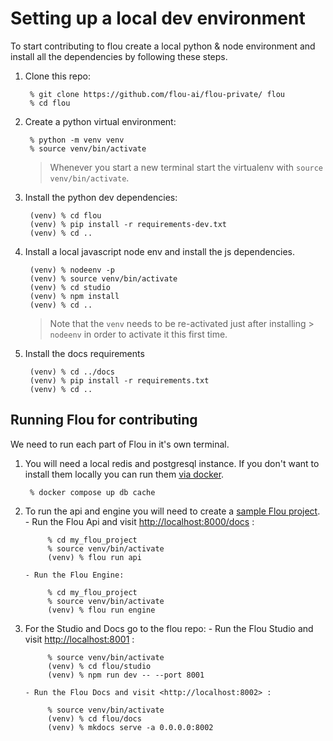 # Setting up a local dev environment

To start contributing to flou create a local python & node environment and
install all the dependencies by following these steps.

1. Clone this repo:

        % git clone https://github.com/flou-ai/flou-private/ flou
        % cd flou

1. Create a python virtual environment:

        % python -m venv venv
        % source venv/bin/activate

    > Whenever you start a new terminal start the virtualenv with `source
    > venv/bin/activate`.

1. Install the python dev dependencies:

        (venv) % cd flou
        (venv) % pip install -r requirements-dev.txt
        (venv) % cd ..

1. Install a local javascript node env and install the js dependencies.

        (venv) % nodeenv -p
        (venv) % source venv/bin/activate
        (venv) % cd studio
        (venv) % npm install
        (venv) % cd ..

    > Note that the `venv` needs to be re-activated just after installing >
    > `nodeenv` in order to activate it this first time.

1. Install the docs requirements

        (venv) % cd ../docs
        (venv) % pip install -r requirements.txt
        (venv) % cd ..

## Running Flou for contributing

We need to run each part of Flou in it's own terminal.

1. You will need a local redis and postgresql instance. If you don't want to
install them locally you can run them [via docker](docker-registry.md).

        % docker compose up db cache

1. To run the api and engine you will need to create a [sample Flou
project](../../getting-started/index.md).
       - Run the Flou Api and visit <http://localhost:8000/docs> :

            % cd my_flou_project
            % source venv/bin/activate
            (venv) % flou run api

       - Run the Flou Engine:

            % cd my_flou_project
            % source venv/bin/activate
            (venv) % flou run engine

1. For the Studio and Docs go to the flou repo:
       - Run the Flou Studio and visit <http://localhost:8001> :

            % source venv/bin/activate
            (venv) % cd flou/studio
            (venv) % npm run dev -- --port 8001

       - Run the Flou Docs and visit <http://localhost:8002> :

            % source venv/bin/activate
            (venv) % cd flou/docs
            (venv) % mkdocs serve -a 0.0.0.0:8002
